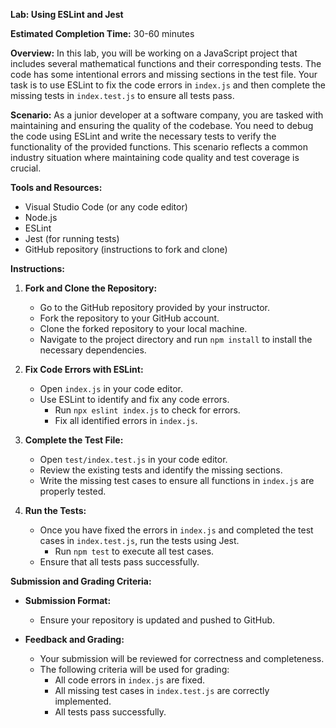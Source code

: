 **Lab: Using ESLint and Jest**

**Estimated Completion Time:** 30-60 minutes

**Overview:**
In this lab, you will be working on a JavaScript project that includes several mathematical functions and their corresponding tests. The code has some intentional errors and missing sections in the test file. Your task is to use ESLint to fix the code errors in `index.js` and then complete the missing tests in `index.test.js` to ensure all tests pass.

**Scenario:**
As a junior developer at a software company, you are tasked with maintaining and ensuring the quality of the codebase. You need to debug the code using ESLint and write the necessary tests to verify the functionality of the provided functions. This scenario reflects a common industry situation where maintaining code quality and test coverage is crucial.

**Tools and Resources:**
- Visual Studio Code (or any code editor)
- Node.js
- ESLint
- Jest (for running tests)
- GitHub repository (instructions to fork and clone)

**Instructions:**

1. **Fork and Clone the Repository:**
   - Go to the GitHub repository provided by your instructor.
   - Fork the repository to your GitHub account.
   - Clone the forked repository to your local machine.
   - Navigate to the project directory and run `npm install` to install the necessary dependencies.

2. **Fix Code Errors with ESLint:**
   - Open `index.js` in your code editor.
   - Use ESLint to identify and fix any code errors.
     - Run `npx eslint index.js` to check for errors.
     - Fix all identified errors in `index.js`.

3. **Complete the Test File:**
   - Open `test/index.test.js` in your code editor.
   - Review the existing tests and identify the missing sections.
   - Write the missing test cases to ensure all functions in `index.js` are properly tested.

4. **Run the Tests:**
   - Once you have fixed the errors in `index.js` and completed the test cases in `index.test.js`, run the tests using Jest.
     - Run `npm test` to execute all test cases.
   - Ensure that all tests pass successfully.

**Submission and Grading Criteria:**

- **Submission Format:**
  - Ensure your repository is updated and pushed to GitHub.

- **Feedback and Grading:**
  - Your submission will be reviewed for correctness and completeness.
  - The following criteria will be used for grading:
    - All code errors in `index.js` are fixed.
    - All missing test cases in `index.test.js` are correctly implemented.
    - All tests pass successfully.
